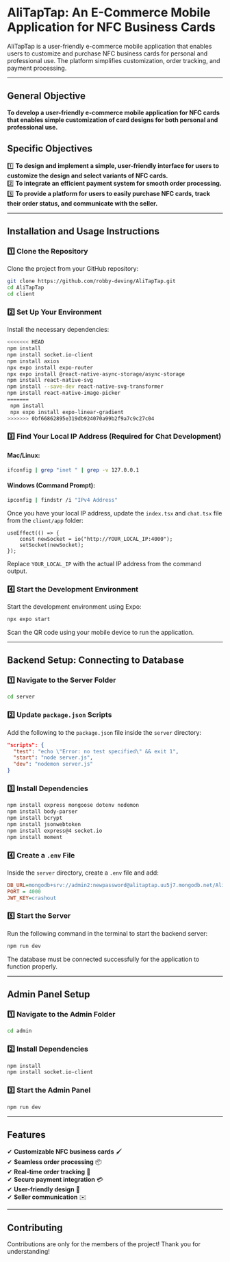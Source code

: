 # **AliTapTap: An E-Commerce Mobile Application for NFC Business Cards**

AliTapTap is a user-friendly e-commerce mobile application that enables users to customize and purchase NFC business cards for personal and professional use. The platform simplifies customization, order tracking, and payment processing.

---

## **General Objective**
**To develop a user-friendly e-commerce mobile application for NFC cards that enables simple customization of card designs for both personal and professional use.**

## **Specific Objectives**
1️⃣ **To design and implement a simple, user-friendly interface for users to customize the design and select variants of NFC cards.**  
2️⃣ **To integrate an efficient payment system for smooth order processing.**  
3️⃣ **To provide a platform for users to easily purchase NFC cards, track their order status, and communicate with the seller.**  

---

## **Installation and Usage Instructions**

### **1️⃣ Clone the Repository**
Clone the project from your GitHub repository:

```bash
git clone https://github.com/robby-deving/AliTapTap.git
cd AliTapTap
cd client
```

### **2️⃣ Set Up Your Environment**

Install the necessary dependencies:

```bash
<<<<<<< HEAD
npm install
npm install socket.io-client
npm install axios
npx expo install expo-router
npx expo install @react-native-async-storage/async-storage
npm install react-native-svg
npm install --save-dev react-native-svg-transformer
npm install react-native-image-picker
=======
 npm install
 npx expo install expo-linear-gradient
>>>>>>> 0bf66862895e319db924070a99b2f9a7c9c27c04
```

### **3️⃣ Find Your Local IP Address (Required for Chat Development)**

#### **Mac/Linux:**
```bash
ifconfig | grep "inet " | grep -v 127.0.0.1
```

#### **Windows (Command Prompt):**
```bash
ipconfig | findstr /i "IPv4 Address"
```

Once you have your local IP address, update the `index.tsx` and `chat.tsx` file from the `client/app` folder:

```tsx
useEffect(() => {
    const newSocket = io("http://YOUR_LOCAL_IP:4000");
    setSocket(newSocket);
});
```

Replace `YOUR_LOCAL_IP` with the actual IP address from the command output.

### **4️⃣ Start the Development Environment**
Start the development environment using Expo:

```bash
npx expo start
```

Scan the QR code using your mobile device to run the application.

---

## **Backend Setup: Connecting to Database**

### **1️⃣ Navigate to the Server Folder**
```bash
cd server
```

### **2️⃣ Update `package.json` Scripts**
Add the following to the `package.json` file inside the `server` directory:

```json
"scripts": {
  "test": "echo \"Error: no test specified\" && exit 1",
  "start": "node server.js",
  "dev": "nodemon server.js"
}
```

### **3️⃣ Install Dependencies**
```bash
npm install express mongoose dotenv nodemon
npm install body-parser  
npm install bcrypt      
npm install jsonwebtoken 
npm install express@4 socket.io
npm install moment
```

### **4️⃣ Create a `.env` File**
Inside the `server` directory, create a `.env` file and add:

```ini
DB_URL=mongodb+srv://admin2:newpassword@alitaptap.uu5j7.mongodb.net/AliTapTapdb 
PORT = 4000
JWT_KEY=crashout
```

### **5️⃣ Start the Server**
Run the following command in the terminal to start the backend server:

```bash
npm run dev
```

The database must be connected successfully for the application to function properly.

---

## **Admin Panel Setup**

### **1️⃣ Navigate to the Admin Folder**
```bash
cd admin
```

### **2️⃣ Install Dependencies**
```bash
npm install
npm install socket.io-client
```

### **3️⃣ Start the Admin Panel**
```bash
npm run dev
```

---

## **Features**
✔ **Customizable NFC business cards** 🖌️  
✔ **Seamless order processing** 📦  
✔ **Real-time order tracking** 📍  
✔ **Secure payment integration** 💳  
✔ **User-friendly design** 📱  
✔ **Seller communication** ✉️  

---

## **Contributing**
Contributions are only for the members of the project! Thank you for understanding!
